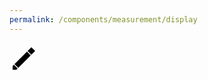 ```yaml
---
permalink: /components/measurement/display
---
```

<!-- Start of /components/measurement/display -->
<div id="measurement-icon" class="measurement-display-icon"></div>
<div id="measurement-name" class="measurement-display-name"></div>
<div id="measurement-value" class="measurement-display-value"></div>
<div id="measurement-edit" class="measurement-display-edit">
<svg class="icon pencil" xmlns="http://www.w3.org/2000/svg" width="48" height="48" viewBox="0 0 48 48">
<path class="c1" d="M5,43l0,-6l2,-2l6,6l-2,2z"></path>
<path class="c2" d="M8,34l20,-20l6,6l-20,20z"></path>
<path class="c3" d="M29,13l6,-6l6,6l-6,6z"></path>
</svg>
</div>
<!-- End of /components/measurement/display -->
